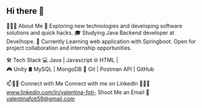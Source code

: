 ## Hi there 👋
👨🏻‍💻 About Me
🤔   Exploring new technologies and developing software solutions and quick hacks.
🎓   Studying Java Backend developer at Develhope.
🌱   Currently Learning web application with Springboot.
Open for project collaboration and internship opportunities.




🛠 Tech Stack
💻   Java | Javascript 
🌐   HTML |  
🎮   Unity
🛢   MySQL | MongoDB
🔧   Git | Postman API | GitHub


📫🤝🏻 Connect with Me
Connect with me on LinkedIn 👨🏻‍💻 www.linkedin.com/in/valentina-foti-
Shoot Me an Email 💌 valentinafoti59@gmail.com


